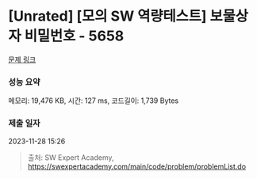 # [Unrated] [모의 SW 역량테스트] 보물상자 비밀번호 - 5658 

[문제 링크](https://swexpertacademy.com/main/code/problem/problemDetail.do?contestProbId=AWXRUN9KfZ8DFAUo) 

### 성능 요약

메모리: 19,476 KB, 시간: 127 ms, 코드길이: 1,739 Bytes

### 제출 일자

2023-11-28 15:26



> 출처: SW Expert Academy, https://swexpertacademy.com/main/code/problem/problemList.do